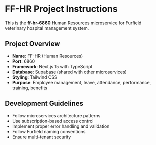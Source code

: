 # FF-HR Project Instructions

This is the **ff-hr-6860** Human Resources microservice for Furfield veterinary hospital management system.

## Project Overview
- **Name**: FF-HR (Human Resources)
- **Port**: 6860
- **Framework**: Next.js 15 with TypeScript
- **Database**: Supabase (shared with other microservices)
- **Styling**: Tailwind CSS
- **Purpose**: Employee management, leave, attendance, performance, training, benefits

## Development Guidelines
- Follow microservices architecture patterns
- Use subscription-based access control
- Implement proper error handling and validation
- Follow Furfield naming conventions
- Ensure multi-tenant security